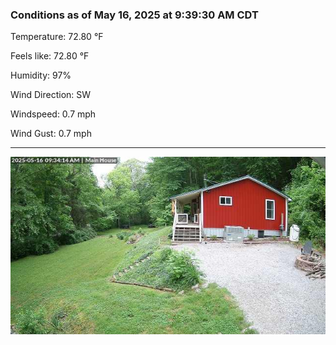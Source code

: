 ### Conditions as of May 16, 2025 at 9:39:30 AM CDT 

Temperature: 72.80 &deg;F

Feels like: 72.80 &deg;F

Humidity: 97%

Wind Direction: SW

Windspeed: 0.7 mph

Wind Gust: 0.7 mph

---

<img src="./images/latest.jpeg"/>

